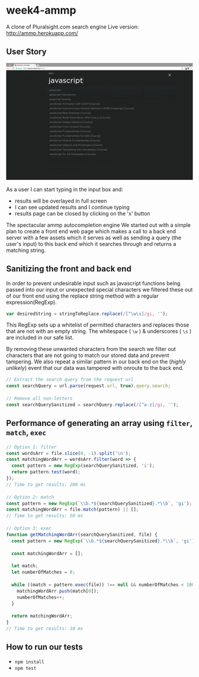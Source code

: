 # week4-ammp


A clone of Pluralsight.com search engine
Live version: http://ammp.herokuapp.com/

## User Story

![pluralsight screenshot](./demo/pluralsight-screenshot.png)

As a user I can start typing in the input box and:
- results will be overlayed in full screen
- I can see updated results and I continue typing
- results page can be closed by clicking on the 'x' button


The spectacular ammp autocompletion engine
We started out with a simple plan to create a front end web page which makes a call to a back end server with a few assets which it serves as well as sending a query (the user's input) to this back end which it searches through and returns a matching string.


## Sanitizing the front and back end
In order to prevent undesirable input such as javascript functions being passed into our input or unexpected special characters we filtered these out of our front end using the replace string method with a regular expression(RegExp).

```javascript
var desiredString = stringToReplace.replace(/[^\w\s]/gi, '');
```
This RegExp sets up a whitelist of permitted characters and replaces those that are not with an empty string. The whitespace ( `\w` ) & underscores ( `\s` ) are included in our safe list.

By removing these unwanted characters from the search we filter out characters that are not going to match our stored data and prevent tampering. We also repeat a similar pattern in our back end on the (*highly unlikely*) event that our data was tampered with onroute to the back end.

```javascript
// Extract the search query from the request url
const searchQuery = url.parse(request.url, true).query.search;

// Remove all non-letters
const searchQuerySanitized = searchQuery.replace(/[^a-z]/gi, '');
```

## Performance of generating an array using `filter`, `match`, `exec`

```javascript
// Option 1: filter
const wordsArr = file.slice(0, -1).split('\n');
const matchingWordArr = wordsArr.filter(word => {
  const pattern = new RegExp(searchQuerySanitized, 'i');
  return pattern.test(word);
});
// Time to get results: 200 ms

// Option 2: match
const pattern = new RegExp(`\\b.*${searchQuerySanitized}.*\\b`, 'gi');
const matchingWordArr = file.match(pattern) || [];
// Time to get results: 50 ms

// Option 3: exec
function getMatchingWordArr(searchQuerySanitized, file) {
  const pattern = new RegExp(`\\b.*${searchQuerySanitized}.*\\b`, 'gi');

  const matchingWordArr = [];

  let match;
  let numberOfMatches = 0;

  while ((match = pattern.exec(file)) !== null && numberOfMatches < 100) {
    matchingWordArr.push(match[0]);
    numberOfMatches++;
  }

  return matchingWordArr;
}
// Time to get results: 10 ms
```

## How to run our tests
- ```npm install```
- ```npm test```
